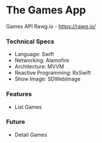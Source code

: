 # The Games App

Games API Rawg.io - https://rawg.io/

### Technical Specs
- Language: Swift
- Networking: Alamofire
- Architecture: MVVM
- Reactive Programming: RxSwift
- Show Image: SDWebImage

### Features
- List Games


### Future
- Detail Games
